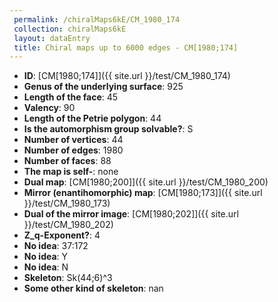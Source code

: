 ```yaml
--- 
 permalink: /chiralMaps6kE/CM_1980_174 
 collection: chiralMaps6kE
 layout: dataEntry
 title: Chiral maps up to 6000 edges - CM[1980;174]
---
```


- **ID**: [CM[1980;174]]({{ site.url }}/test/CM_1980_174)
- **Genus of the underlying surface**: 925
- **Length of the face**: 45
- **Valency**: 90
- **Length of the Petrie polygon**: 44
- **Is the automorphism group solvable?**: S
- **Number of vertices**: 44
- **Number of edges**: 1980
- **Number of faces**: 88
- **The map is self-**: none
- **Dual map**: [CM[1980;200]]({{ site.url }}/test/CM_1980_200)
- **Mirror (enantihomorphic) map**: [CM[1980;173]]({{ site.url }}/test/CM_1980_173)
- **Dual of the mirror image**: [CM[1980;202]]({{ site.url }}/test/CM_1980_202)
- **Z_q-Exponent?**: 4
- **No idea**:  37:172
- **No idea**: Y
- **No idea**: N
- **Skeleton**: Sk(44;6)^3
- **Some other kind of skeleton**: nan
